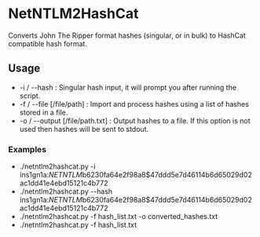 # NetNTLM2HashCat
Converts John The Ripper format hashes (singular, or in bulk) to HashCat compatible hash format.

## Usage
* -i / --hash                     :  Singular hash input, it will prompt you after running the script.
* -f / --file [/file/path]        :  Import and process hashes using a list of hashes stored in a file.
* -o / --output [/file/path.txt]  :  Output hashes to a file. If this option is not used then hashes will be sent to stdout.

### Examples
*  ./netntlm2hashcat.py -i ins1gn1a:$NETNTLM$b6230fa64e2f98a8$47ddd5e7d46114b6d65029d02ac1dd41e4ebd15121c4b772
*  ./netntlm2hashcat.py --hash ins1gn1a:$NETNTLM$b6230fa64e2f98a8$47ddd5e7d46114b6d65029d02ac1dd41e4ebd15121c4b772
*  ./netntlm2hashcat.py -f hash_list.txt -o converted_hashes.txt
*  ./netntlm2hashcat.py -f hash_list.txt
